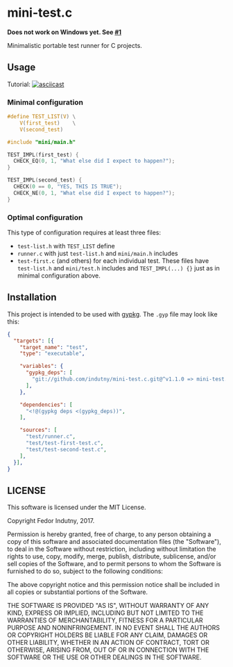 # mini-test.c

**Does not work on Windows yet. See [#1][1]**

Minimalistic portable test runner for C projects.

## Usage

Tutorial:
[![asciicast](https://asciinema.org/a/0uwkwwcdjxqsbc5it8jk888cj.png)](https://asciinema.org/a/0uwkwwcdjxqsbc5it8jk888cj)

### Minimal configuration

```c
#define TEST_LIST(V) \
    V(first_test)    \
    V(second_test)

#include "mini/main.h"

TEST_IMPL(first_test) {
  CHECK_EQ(0, 1, "What else did I expect to happen?");
}

TEST_IMPL(second_test) {
  CHECK(0 == 0, "YES, THIS IS TRUE");
  CHECK_NE(0, 1, "What else did I expect to happen?");
}
```

### Optimal configuration

This type of configuration requires at least three files:

* `test-list.h` with `TEST_LIST` define
* `runner.c` with just `test-list.h` and `mini/main.h` includes
* `test-first.c` (and others) for each individual test. These files have
  `test-list.h` and `mini/test.h` includes and `TEST_IMPL(...) {}` just as in
  minimal configuration above.

## Installation

This project is intended to be used with [gypkg][0]. The `.gyp` file may look
like this:

```json
{
  "targets": [{
    "target_name": "test",
    "type": "executable",

    "variables": {
      "gypkg_deps": [
        "git://github.com/indutny/mini-test.c.git@^v1.1.0 => mini-test.gyp:mini-test",
      ],
    },

    "dependencies": [
      "<!@(gypkg deps <(gypkg_deps))",
    ],

    "sources": [
      "test/runner.c",
      "test/test-first-test.c",
      "test/test-second-test.c",
    ],
  }],
}
```

## LICENSE

This software is licensed under the MIT License.

Copyright Fedor Indutny, 2017.

Permission is hereby granted, free of charge, to any person obtaining a
copy of this software and associated documentation files (the
"Software"), to deal in the Software without restriction, including
without limitation the rights to use, copy, modify, merge, publish,
distribute, sublicense, and/or sell copies of the Software, and to permit
persons to whom the Software is furnished to do so, subject to the
following conditions:

The above copyright notice and this permission notice shall be included
in all copies or substantial portions of the Software.

THE SOFTWARE IS PROVIDED "AS IS", WITHOUT WARRANTY OF ANY KIND, EXPRESS
OR IMPLIED, INCLUDING BUT NOT LIMITED TO THE WARRANTIES OF
MERCHANTABILITY, FITNESS FOR A PARTICULAR PURPOSE AND NONINFRINGEMENT. IN
NO EVENT SHALL THE AUTHORS OR COPYRIGHT HOLDERS BE LIABLE FOR ANY CLAIM,
DAMAGES OR OTHER LIABILITY, WHETHER IN AN ACTION OF CONTRACT, TORT OR
OTHERWISE, ARISING FROM, OUT OF OR IN CONNECTION WITH THE SOFTWARE OR THE
USE OR OTHER DEALINGS IN THE SOFTWARE.

[0]: http://gypkg.io/
[1]: https://github.com/indutny/mini-test.c/issues/1
